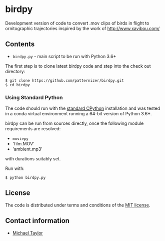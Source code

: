 # birdpy

Development version of code to convert .mov clips of birds in flight to ornitographic trajectories inspired by
the work of http://www.xavibou.com/

## Contents

* `birdpy.py` - main script to be run with Python 3.6+

The first step is to clone latest birdpy code and step into the check out directory: 

    $ git clone https://github.com/patternizer/birdpy.git
    $ cd birdpy
    
### Using Standard Python 

The code should run with the [standard CPython](https://www.python.org/downloads/) installation and was tested 
in a conda virtual environment running a 64-bit version of Python 3.6+.

birdpy can be run from sources directly, once the following module requirements are resolved:

* `moviepy`
* 'film.MOV'
* 'ambient.mp3'

with durations suitably set.

Run with:

    $ python birdpy.py
        
## License

The code is distributed under terms and conditions of the [MIT license](https://opensource.org/licenses/MIT).

## Contact information

* [Michael Taylor](https://patternizer.github.io)



